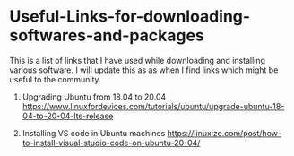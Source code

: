 # Useful-Links-for-downloading-softwares-and-packages
This is a list of links that I have used while downloading and installing various software. I will update this as as when I find links which might be useful to the community.

1. Upgrading Ubuntu from 18.04 to 20.04
https://www.linuxfordevices.com/tutorials/ubuntu/upgrade-ubuntu-18-04-to-20-04-lts-release

2. Installing VS code in Ubuntu machines
https://linuxize.com/post/how-to-install-visual-studio-code-on-ubuntu-20-04/
